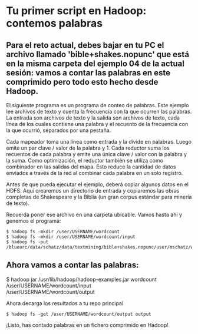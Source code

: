 # Tu primer script en Hadoop: contemos palabras

## Para el reto actual, debes bajar en tu PC el archivo llamado 'bible+shakes.nopunc' que está en la misma carpeta del ejemplo 04 de la actual sesión: vamos a contar las palabras en este comprimido pero todo esto hecho desde Hadoop.

El siguiente programa es un programa de conteo de palabras. Este ejemplo lee archivos de texto y cuenta la frecuencia con la que ocurren las palabras. La entrada son archivos de texto y la salida son archivos de texto, cada línea de los cuales contiene una palabra y el recuento de la frecuencia con la que ocurrió, separados por una pestaña.

Cada mapeador toma una línea como entrada y la divide en palabras. Luego emite un par clave / valor de la palabra y 1. Cada reductor suma los recuentos de cada palabra y emite una única clave / valor con la palabra y la suma. Como optimización, el reductor también se utiliza como combinador en las salidas del mapa. Esto reduce la cantidad de datos enviados a través de la red al combinar cada palabra en un solo registro.

Antes de que pueda ejecutar el ejemplo, deberá copiar algunos datos en el HDFS. Aquí crearemos un directorio de entrada y copiaremos las obras completas de Shakespeare y la Biblia (un gran corpus estándar para minería de texto).

Recuerda poner ese archivo en una carpeta ubicable. Vamos hasta ahí y genemos el programa:

```
$ hadoop fs -mkdir /user/USERNAME/wordcount
$ hadoop fs -mkdir /user/USERNAME/wordcount/input
$ hadoop fs -put /bluearc/data/schatz/data/textmining/bible+shakes.nopunc/user/mschatz/wordcount/input

```

## Ahora vamos a contar las palabras:

$ hadoop jar /usr/lib/hadoop/hadoop-examples.jar wordcount \
             /user/USERNAME/wordcount/input \
             /user/USERNAME/wordcount/output
             
             
Ahora decarga los resultados a tu repo principal

```
$ hadoop fs -get /user/USERNAME/wordcount/output output
```
¡Listo, has contado palabras en un fichero comprimido en Hadoop!



